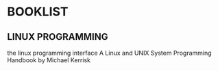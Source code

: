 # BOOKLIST

## LINUX PROGRAMMING

the linux programming interface
A Linux and UNIX System Programming Handbook
by Michael Kerrisk
